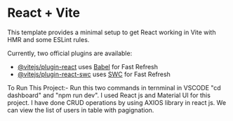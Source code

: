 # React + Vite

This template provides a minimal setup to get React working in Vite with HMR and some ESLint rules.

Currently, two official plugins are available:

- [@vitejs/plugin-react](https://github.com/vitejs/vite-plugin-react/blob/main/packages/plugin-react/README.md) uses [Babel](https://babeljs.io/) for Fast Refresh
- [@vitejs/plugin-react-swc](https://github.com/vitejs/vite-plugin-react-swc) uses [SWC](https://swc.rs/) for Fast Refresh
  
To Run This Project:-
Run this two commands in ternminal in VSCODE "cd dashboard" and "npm run dev".
I used React js and Material UI for this project.
I have done CRUD operations by using AXIOS library in react js.
We can view the list of users in table with pagignation.
